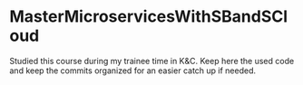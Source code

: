 # MasterMicroservicesWithSBandSCloud
Studied this course during my trainee time in K&amp;C. Keep here the used code and keep the commits organized for an easier catch up if needed. 
